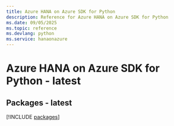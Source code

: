 ```yaml
---
title: Azure HANA on Azure SDK for Python
description: Reference for Azure HANA on Azure SDK for Python
ms.date: 09/05/2025
ms.topic: reference
ms.devlang: python
ms.service: hanaonazure
---
```

# Azure HANA on Azure SDK for Python - latest
## Packages - latest
[!INCLUDE [packages](hana-on-azure-index.md)]